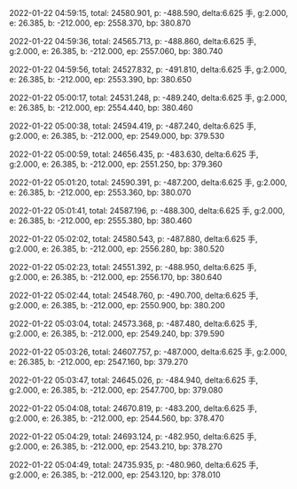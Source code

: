 2022-01-22 04:59:15, total: 24580.901, p: -488.590, delta:6.625 手, g:2.000, e: 26.385, b: -212.000, ep: 2558.370, bp: 380.870

2022-01-22 04:59:36, total: 24565.713, p: -488.860, delta:6.625 手, g:2.000, e: 26.385, b: -212.000, ep: 2557.060, bp: 380.740

2022-01-22 04:59:56, total: 24527.832, p: -491.810, delta:6.625 手, g:2.000, e: 26.385, b: -212.000, ep: 2553.390, bp: 380.650

2022-01-22 05:00:17, total: 24531.248, p: -489.240, delta:6.625 手, g:2.000, e: 26.385, b: -212.000, ep: 2554.440, bp: 380.460

2022-01-22 05:00:38, total: 24594.419, p: -487.240, delta:6.625 手, g:2.000, e: 26.385, b: -212.000, ep: 2549.000, bp: 379.530

2022-01-22 05:00:59, total: 24656.435, p: -483.630, delta:6.625 手, g:2.000, e: 26.385, b: -212.000, ep: 2551.250, bp: 379.360

2022-01-22 05:01:20, total: 24590.391, p: -487.200, delta:6.625 手, g:2.000, e: 26.385, b: -212.000, ep: 2553.360, bp: 380.070

2022-01-22 05:01:41, total: 24587.196, p: -488.300, delta:6.625 手, g:2.000, e: 26.385, b: -212.000, ep: 2555.380, bp: 380.460

2022-01-22 05:02:02, total: 24580.543, p: -487.880, delta:6.625 手, g:2.000, e: 26.385, b: -212.000, ep: 2556.280, bp: 380.520

2022-01-22 05:02:23, total: 24551.392, p: -488.950, delta:6.625 手, g:2.000, e: 26.385, b: -212.000, ep: 2556.170, bp: 380.640

2022-01-22 05:02:44, total: 24548.760, p: -490.700, delta:6.625 手, g:2.000, e: 26.385, b: -212.000, ep: 2550.900, bp: 380.200

2022-01-22 05:03:04, total: 24573.368, p: -487.480, delta:6.625 手, g:2.000, e: 26.385, b: -212.000, ep: 2549.240, bp: 379.590

2022-01-22 05:03:26, total: 24607.757, p: -487.000, delta:6.625 手, g:2.000, e: 26.385, b: -212.000, ep: 2547.160, bp: 379.270

2022-01-22 05:03:47, total: 24645.026, p: -484.940, delta:6.625 手, g:2.000, e: 26.385, b: -212.000, ep: 2547.700, bp: 379.080

2022-01-22 05:04:08, total: 24670.819, p: -483.200, delta:6.625 手, g:2.000, e: 26.385, b: -212.000, ep: 2544.560, bp: 378.470

2022-01-22 05:04:29, total: 24693.124, p: -482.950, delta:6.625 手, g:2.000, e: 26.385, b: -212.000, ep: 2543.210, bp: 378.270

2022-01-22 05:04:49, total: 24735.935, p: -480.960, delta:6.625 手, g:2.000, e: 26.385, b: -212.000, ep: 2543.120, bp: 378.010